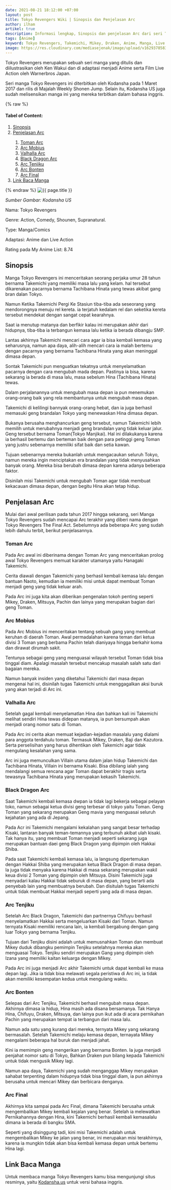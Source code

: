 ```yaml
---
date: 2021-08-21 18:12:00 +07:00
layout: post
title: Tokyo Revengers Wiki | Sinopsis dan Penjelasan Arc
author: ilham
artikel: true
description: Informasi lengkap, Sinopsis dan penjelasan Arc dari seri Tokyo Revengers. Menguak perjalanan Hanagaki Takemichi mulai dari pecundang menjadi pahlawan.
tags: [Anime]
keyword: Tokyo Revengers, Takemichi, Mikey, Draken, Anime, Manga, Live Action, Sinopsis Tokyo Revengers, Penjelasan Arc Tokyo Revengers, Wiki Tokyo Revengers
image: https://res.cloudinary.com/mediasejenak/image/upload/v1629378583/TokyoRevengers_022_cover-1024x1536_1_rzv80b.jpg
---
```

Tokyo Revengers merupakan sebuah seri manga yang ditulis dan diilustrasikan oleh Ken Wakui dan di adaptasi menjadi Anime serta Film Live Action oleh Warnerbros Japan.

Seri manga Tokyo Revengers ini diterbitkan oleh Kodansha pada 1 Maret 2017 dan rilis di Majalah Weekly Shonen Jump. Selain itu, Kodansha US juga sudah melisensikan manga ini yang mereka terbitkan dalam bahasa inggris.

{% raw %}
<h4>Tabel of Content:</h4>
<div id="table-of-content">
<ol>
<li><a href="#sinopsis">Sinopsis</a></li>
<li><a href="#penjelasan-arc">Penjelasan Arc</a></li>
  <ol>
  <li><a href="#toman-arc">Toman Arc</a></li>
  <li><a href="#arc-mobius">Arc Mobius</a></li>
  <li><a href="#valhalla-arc">Valhalla Arc</a></li>
  <li><a href="#black-dragon-arc">Black Dragon Arc</a></li>
  <li><a href="#arc-tenjiku">Arc Tenjiku</a></li>
  <li><a href="#arc-bonten">Arc Bonten</a></li>
  <li><a href="#arc-final">Arc Final</a></li>
  </ol>
<li><a href="#link-baca-manga">Link Baca Manga</a></li>
</ol>
</div>
{% endraw %}

<img alt="{{ page.title }}" src="https://res.cloudinary.com/mediasejenak/image/upload/v1629378583/TokyoRevengers_022_cover-1024x1536_1_rzv80b.jpg"/>

<i>Sumber Gambar: Kodansha US</i>

Nama: Tokyo Revengers

Genre: Action, Comedy, Shounen, Supranatural.

Type: Manga/Comics

Adaptasi: Anime dan Live Action

Rating pada My Anime List: 8.74

## Sinopsis

Manga Tokyo Revengers ini menceritakan seorang perjaka umur 28 tahun bernama Takemichi yang memiliki masa lalu yang kelam. hal tersebut dikarenakan pacarnya bernama Tachibana Hinata yang tewas akibat gang bran dalan Tokyo.

Namun Ketika Takemichi Pergi Ke Stasiun tiba-tiba ada seseorang yang mendorongnya menuju rel kereta. ia terjatuh kedalam rel dan seketika kereta tersebut mendekat dengan sangat cepat kearahnya.

Saat ia menutup matanya dan berfikir kalau ini merupakan akhir dari hidupnya, tiba-tiba ia terbangun kemasa lalu ketika ia berada dibangju SMP.

Lantas akhirnya Takemichi mencari cara agar ia bisa kembali kemasa yang seharusnya, namun apa daya, alih-alih mencari cara ia malah bertemu dengan pacarnya yang bernama Tachibana Hinata yang akan meninggal dimasa depan.

Sontak Takemichi pun menguatkan tekatnya untuk menyelamatkan pacarnya dengan cara mengubah mada depan. Pastinya ia bisa, karena sekarang ia berada di masa lalu, masa sebelum Hina (Tachibana Hinata) tewas.

Dalam perjalanannya untuk mengubah masa depan ia pun menemukan orang-orang baik yang rela membantunya untuk mengubah masa depan.

Takemichi di kelilingi bannyak orang-orang hebat, dan ia juga berhasil memasuki geng brandalan Tokyo yang menewaskan Hina dimasa depan.

Bukanya berusaha menghancurkan geng tersebut, namun Takemichi lebih memilih untuk merubahnya menjadi geng brandalan yang tidak keluar jalur. Geng tersebut bernama Toman(Tokyo Manjikai). Hal ini dilakukanya karena ia berhasil bertemu dan berteman baik dengan para petinggi geng Toman yang justru sebenarnya memiliki sifat baik dan setia kawan.

Tujuan sebenarnya mereka bukanlah untuk mengacaukan seluruh Tokyo, namun mereka ingin menciptakan era brandalan yang tidak menyusahkan banyak orang. Mereka bisa berubah dimasa depan karena adanya beberapa faktor.

Disinilah misi Takemichi untuk mengubah Toman agar tidak membuat kekacauan dimasa depan, dengan begitu Hina akan tetap hidup.

## Penjelasan Arc

Mulai dari awal perilisan pada tahun 2017 hingga sekarang, seri Manga Tokyo Revengers sudah mencapai Arc terakhir yang diberi nama dengan Tokyo Revengers The Final Act. Sebelumnya ada beberapa Arc yang sudah lebih dahulu terbit, berikut penjelasannya.

### Toman Arc

Pada Arc awal ini diberinama dengan Toman Arc yang menceritakan prolog awal Tokyo Revengers memuat karakter utamanya yaitu Hanagaki Takemichi.

Cerita diawali dengan Takemichi yang berhasil kembali kemasa lalu dengan bantuan Naoto, kemudian ia memiliki misi untuk dapat membuat Toman menjadi geng yang tidak keluar arah.

Pada Arc ini juga kita akan diberikan pengenalan tokoh penting seperti Mikey, Draken, Mitsuya, Pachin dan lainya yang merupakan bagian dari geng Toman.

### Arc Mobius

Pada Arc Mobius ini menceritakan tentang sebuah gang yang membuat keruhan di daerah Toman. Awal permadalahan karena teman dari ketua divisi 3 Toman yang berbama Pachin telah dianiyaya hingga berkahir koma dan dirawat dirumah sakit.

Tentunya sebagai geng yang menguasai wilayah tersebut Toman tidak bisa tinggal diam. Apalagi masalah tersebut mencakup masalah salah satu dari bagaian mereka.

Namun banyak insiden yang diketahui Takemichi dari masa depan mengenai hal ini, disinilah tugas Takemichi untuk menggagalkan aksi buruk yang akan terjadi di Arc ini.

### Valhalla Arc

Setelah gagal kembali menyelamatlan Hina dan bahkan kali ini Takemichi melihat sendiri Hina tewas didepan matanya, ia pun bersumpah akan menjadi orang nomor satu di Toman.

Pada Arc ini cerita akan memuat kejadian-kejadian masalalu yang dialami para anggota terdahulu toman. Termasuk Mikey, Draken, Baji dan Kazutora. Serta perselisihan yang harus dihentikan oleh Takemichi agar tidak mengulang kesalahan yang sama.

Arc ini juga memunculkan Villain utama dalam jalan hidup Takemichi dan Tachibana Hinata, Villain ini bernama Kisaki. Bisa dibilang ialah yang mendalangi semua rencana agar Toman dapat berakhir tragis serta tewasnya Tachibana Hinata yang merupakan kekasih Takemichi.

### Black Dragon Arc

Saat Takemichi kembali kemasa dwpan ia tidak lagi bekerja sebagai pelayan toko, namun sebagai ketua divisi geng terbesar di tokyo yaitu Toman. Geng Toman yang sekarang merupakan Geng mavia yang menguasai seluruh kejahatan yang ada di Jepang.

Pada Acr ini Takemichi mengalami kekalahan yang sangat besar terhadap Kisaki, lantaran banyak teman-temannya yang terbunuh akibat ulah kisaki. Tak hanya itu, yang membuat Toman menjadi seperti sekarang juga merupakan bantuan daei geng Black Dragon yang dipimpin oleh Hakkai Shiba.

Pada saat Takemichi kembali kemasa lalu, ia langsung dipertemukan dengan Hakkai Shiba yang merupakan ketua Black Dragon di masa depan. Ia juga tidak menyaka karena Hakkai di masa sekarang merupakan wakil keua divisi 2 Toman yang dipimpin oleh Mitsuya. Disini Takemichi juga menyadari kalau Hakkai tidak seburuk di masa depan, yang berarti ada penyebab lain yang membuatnya berubah. Dan disitulah tugas Takemichi untuk tidak membuat Hakkai menjadi seperti yang ada di masa depan.

### Arc Tenjiku

Setelah Arc Black Dragon, Takemichi dan partnernya Chifuyu berhasil menyelamatkan Hakkai serta mengeluarkan Kisaki dari Toman. Namun ternyata Kisaki memiliki rencana lain, ia kembali bergabung dengan gang luar Tokyo yang bernama Tenjiku.

Tujuan dari Tenjiku disini adalah untuk memusnahkan Toman dan membuat Mikey duduk dibangku pemimpin Tenjiku setelahnya mereka akan menguasai Tokyo. Tenjiku sendiri merupakan Gang yang dipimpin oleh Izana yang memiliki kaitan keluarga dengan Mikey.

Pada Arc ini juga menjadi Arc akhir Takemichi untuk dapat kembali ke masa depan lagi. Jika ia tidak bisa melawati segala peristiwa di Arc ini, ia tidak akan memiliki kesempatan kedua untuk mengulang waktu.

### Arc Bonten

Selepas dari Arc Tenjiku, Takemichi berhasil mengubah masa depan. Akhirnya dimasa ia hidup, Hina masih ada disana bersamanya. Tak Hanya Hina, Chifuyu, Draken, Mitsuya, dan lainya pun ikut ada di acara pernikahan Pachin yang merupakan tempat ia terbangun dari masa lalu.

Namun ada satu yang kurang dari mereka, ternyata Mikey yang sekarang bermasalah. Setelah Takemichi melaju kemasa depan, ternayata Mikey mengalami beberapa hal buruk dan menjadi jahat.

Kini ia memimpin geng mengerikan yang bernama Bonten. Ia juga menjadi penjahat nomor satu di Tokyo, Bahkan Draken pun bilang kepada Takemichi untuk tidak mengusik Mikey lagi.

Namun apa daya, Takemichi yang sudah menganggap Mikey merupakan sahabat terpenting dalam hidupnya tidak bisa tinggal diam, ia pun akhirnya berusaha untuk mencari Mikey dan berbicara denganya.

### Arc Final

Akhirnya kita sampai pada Arc Final, dimana Takemichi berusaha untuk mengembalikan Mikey kembali kejalan yang benar. Setelah ia melewatkan Pernikahannya dengan Hina, kini Takemichi berhasil kembali kemasalalu dimana ia berada di bangku SMA.

Seperti yang disinggung tadi, kini misi Takemichi adalah untuk mengembalikan Mikey ke jalan yang benar, ini merupakan misi terakhirnya, karena ia mungkin tidak akan bisa kembali kemasa depan untuk bertemu Hina lagi.

## Link Baca Manga

Untuk membaca manga Tokyo Revengers kamu bisa mengunjungi situs resminya, yaitu <a href="https://semawur.com/QWV23s2xF4Qx" target="_blank" rel="nofollow">Kodansha.us</a> untuk versi bahasa inggris.

